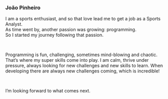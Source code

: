 ### João Pinheiro

<p>I am a sports enthusiast, and so that love lead me to get a job as a Sports Analyst.<br>
As time went by, another passion was growing: programming.<br>
So I started my journey following that passion.<br></p>
<br>

<p>Programming is fun, challenging, sometimes mind-blowing and chaotic. That’s where my super skills come into play. I am calm, thrive under pressure, always looking for new challenges and new skills to learn. When developing there are always new challenges coming, which is incredible!</p>
<br>
<p>I’m looking forward to what comes next.</p>
